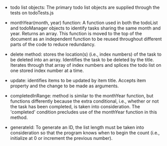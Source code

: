 - todo list objects: The primary todo list objects are supplied through the tests on todoTests.js

- monthYear(month, year) function: A function used in both the todoList and todoManager objects to
identify tasks sharing the same month and year. Returns an array. This function is moved to the
top of the document as an independent function to be reused throughout different parts of the code
to reduce redundancy.

- delete method: stores the location(s) (i.e., index numbers) of the task to be deleted into an array.
Identifies the task to be deleted by the title. Iterates through that array of index numbers and splices
the todo list on one stored index number at a time.

- update: identifies items to be updated by item title. Accepts item property and the change to be made 
as arguments.

- completedInRange: method is similar to the monthYear function, but functions differently because
the extra conditional, i.e., whether or not the task has been completed, is taken into consideration.
The 'completed' condition precludes use of the monthYear function in this method.

- generateId: To generate an ID, the list length must be taken into consideration so that the program 
knows when to begin the count (i.e., initialize at 0 or increment the previous number).